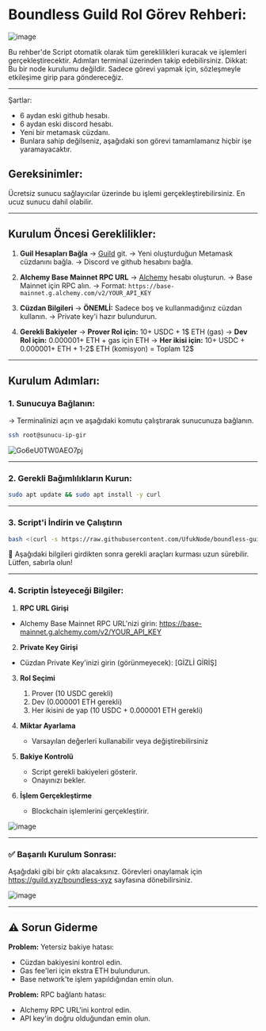# Boundless Guild Rol Görev Rehberi:
![image](https://github.com/user-attachments/assets/a5167f89-915b-4767-b012-13f766421209)

Bu rehber'de Script otomatik olarak tüm gereklilikleri kuracak ve işlemleri gerçekleştirecektir. Adımları terminal üzerinden takip edebilirsiniz.
Dikkat: 
Bu bir node kurulumu değildir. Sadece görevi yapmak için, sözleşmeyle etkileşime girip para göndereceğiz.

---

Şartlar:

- 6 aydan eski github hesabı.
- 6 aydan eski discord hesabı.
- Yeni bir metamask cüzdanı.
- Bunlara sahip değilseniz, aşağıdaki son görevi tamamlamanız hiçbir işe yaramayacaktır.
  

## Gereksinimler:

Ücretsiz sunucu sağlayıcılar üzerinde bu işlemi gerçekleştirebilirsiniz. En ucuz sunucu dahil olabilir.

---

## Kurulum Öncesi Gereklilikler:

1. **Guil Hesapları Bağla**
→ [Guild](https://guild.xyz/boundless-xyz) git.
→ Yeni oluşturduğun Metamask cüzdanını bağla.
→ Discord ve github hesabını bağla.

1. **Alchemy Base Mainnet RPC URL**
→ [Alchemy](https://www.alchemy.com/) hesabı oluşturun.
→ Base Mainnet için RPC alın.
→ Format: `https://base-mainnet.g.alchemy.com/v2/YOUR_API_KEY`

2. **Cüzdan Bilgileri**
→ **ÖNEMLİ:** Sadece boş ve kullanmadığınız cüzdan kullanın.
→ Private key'i hazır bulundurun.
  
3. **Gerekli Bakiyeler**
→ **Prover Rol için:** 10+ USDC + 1$ ETH (gas)
→ **Dev Rol için:** 0.000001+ ETH + gas için ETH
→ **Her ikisi için:** 10+ USDC + 0.000001+ ETH + 1-2$ ETH (komisyon) = Toplam 12$
  
---

## Kurulum Adımları:

### 1. Sunucuya Bağlanın:

→ Terminalinizi açın ve aşağıdaki komutu çalıştırarak sunucunuza bağlanın.

```bash
ssh root@sunucu-ip-gir
```
![Go6eU0TW0AEO7pj](https://github.com/user-attachments/assets/eacb854b-39a0-4c44-b18e-f4b1380032c3)

---

### 2. Gerekli Bağımlılıkların Kurun:

```bash
sudo apt update && sudo apt install -y curl
```

---

### 3. Script'i İndirin ve Çalıştırın

```bash
bash <(curl -s https://raw.githubusercontent.com/UfukNode/boundless-guild-rol/refs/heads/main/guild.sh)
```

📌 Aşağıdaki bilgileri girdikten sonra gerekli araçları kurması uzun sürebilir. Lütfen, sabırla olun! 

---

### 4. Scriptin İsteyeceği Bilgiler:

1. **RPC URL Girişi**
- Alchemy Base Mainnet RPC URL'nizi girin: https://base-mainnet.g.alchemy.com/v2/YOUR_API_KEY

2. **Private Key Girişi**
- Cüzdan Private Key'inizi girin (görünmeyecek): [GİZLİ GİRİŞ]

3. **Rol Seçimi**
   1) Prover (10 USDC gerekli)
   2) Dev (0.000001 ETH gerekli)
   3) Her ikisini de yap (10 USDC + 0.000001 ETH gerekli)

4. **Miktar Ayarlama**
   - Varsayılan değerleri kullanabilir veya değiştirebilirsiniz

5. **Bakiye Kontrolü**
   - Script gerekli bakiyeleri gösterir.
   - Onayınızı bekler.

5. **İşlem Gerçekleştirme**
   - Blockchain işlemlerini gerçekleştirir.
  
![image](https://github.com/user-attachments/assets/b71153d6-af64-4247-9fb1-171cf4f61351)

---

### ✅ Başarılı Kurulum Sonrası:

Aşağıdaki gibi bir çıktı alacaksınız. Görevleri onaylamak için https://guild.xyz/boundless-xyz sayfasına dönebilirsiniz.

![image](https://github.com/user-attachments/assets/b3e8a145-fd08-4a82-99a4-fa45d9e80fc2)

---

## ⚠️ Sorun Giderme

**Problem:** Yetersiz bakiye hatası:
- Cüzdan bakiyesini kontrol edin.
- Gas fee'leri için ekstra ETH bulundurun.
- Base network'te işlem yapıldığından emin olun.

**Problem:** RPC bağlantı hatası:
- Alchemy RPC URL'ini kontrol edin.
- API key'in doğru olduğundan emin olun.

